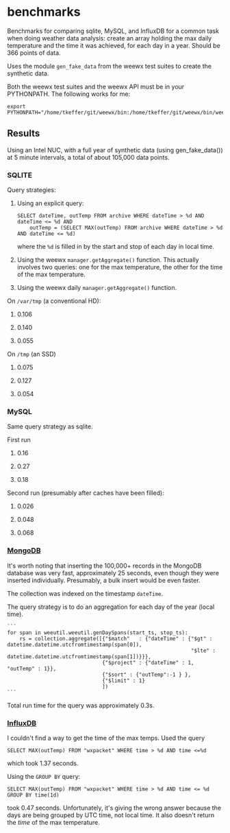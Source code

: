 # benchmarks
Benchmarks for comparing sqlite, MySQL, and InfluxDB for a common
task when doing weather data analysis: create an array holding
the max daily temperature and the time it was achieved, for 
each day in a year. Should be 366 points of data.

Uses the module `gen_fake_data` from the weewx test suites to create the synthetic data.

Both the weewx test suites and the weewx API must be in your PYTHONPATH. The following works for me:

```
export PYTHONPATH="/home/tkeffer/git/weewx/bin:/home/tkeffer/git/weewx/bin/weewx/test"
```

## Results
Using an Intel NUC, with a full year of synthetic data (using gen_fake_data()) at 5 minute intervals,
a total of about 105,000 data points.


### SQLITE

Query strategies:

1. Using an explicit query:

    ```
    SELECT dateTime, outTemp FROM archive WHERE dateTime > %d AND dateTime <= %d AND 
        outTemp = (SELECT MAX(outTemp) FROM archive WHERE dateTime > %d AND dateTime <= %d)
    ```

    where the `%d` is filled in by the start and stop of each day in local time. 

2. Using the weewx `manager.getAggregate()` function. This actually involves two queries: one for the max temperature, 
the other for the time of the max temperature. 

3. Using the weewx daily `manager.getAggregate()` function.

On `/var/tmp` (a conventional HD):

1. 0.106

2. 0.140

3. 0.055

On `/tmp` (an SSD)

1. 0.075

2. 0.127

3. 0.054


### MySQL

Same query strategy as sqlite.

First run

1. 0.16

2. 0.27

3. 0.18

Second run (presumably after caches have been filled):

1. 0.026

2. 0.048

3. 0.068


### [MongoDB](https://www.mongodb.com/)

It's worth noting that inserting the 100,000+ records in the MongoDB database
was very fast, approximately 25 seconds, even though they were inserted individually.
Presumably, a bulk insert would be even faster.

The collection was indexed on the timestamp `dateTime`.

The query strategy is to do an aggregation for each day of the year (local time).

    ```
    for span in weeutil.weeutil.genDaySpans(start_ts, stop_ts):
        rs = collection.aggregate([{"$match"   : {"dateTime" : {"$gt" : datetime.datetime.utcfromtimestamp(span[0]), 
                                                                "$lte" : datetime.datetime.utcfromtimestamp(span[1])}}}, 
                                   {"$project" : {"dateTime" : 1, "outTemp" : 1}},
                                   {"$sort" : {"outTemp":-1 } },
                                   {"$limit" : 1}
                                   ])
    ```

Total run time for the query was approximately 0.3s.


### [InfluxDB](https://influxdb.com/)

I couldn't find a way to get the time of the max temps. Used the query

```
SELECT MAX(outTemp) FROM "wxpacket" WHERE time > %d AND time <=%d
```

which took 1.37 seconds. 

Using the `GROUP BY` query:

```
SELECT MAX(outTemp) FROM "wxpacket" WHERE time > %d AND time <= %d GROUP BY time(1d)
```

took 0.47 seconds. Unfortunately, it's giving the wrong answer because the days
are being grouped by UTC time, not local time. It also doesn't return the _time_ of 
the max temperature.

